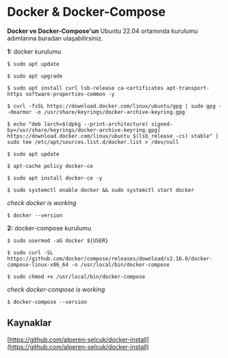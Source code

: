 # Docker &  Docker-Compose
**Docker ve  Docker-Compose'un** Ubuntu 22.04 ortamında kurulumu adımlarına buradan ulaşabilirsiniz.


**1:** docker kurulumu

```
$ sudo apt update

$ sudo apt upgrade

$ sudo apt install curl lsb-release ca-certificates apt-transport-https software-properties-common -y

$ curl -fsSL https://download.docker.com/linux/ubuntu/gpg | sudo gpg --dearmor -o /usr/share/keyrings/docker-archive-keyring.gpg

$ echo "deb [arch=$(dpkg --print-architecture) signed-by=/usr/share/keyrings/docker-archive-keyring.gpg] https://download.docker.com/linux/ubuntu $(lsb_release -cs) stable" | sudo tee /etc/apt/sources.list.d/docker.list > /dev/null

$ sudo apt update

$ apt-cache policy docker-ce

$ sudo apt install docker-ce -y

$ sudo systemctl enable docker && sudo systemctl start docker
```

*check docker is working*

```
$ docker --version
```

**2:** docker-compose kurulumu

```
$ sudo usermod -aG docker ${USER}

$ sudo curl -SL https://github.com/docker/compose/releases/download/v2.16.0/docker-compose-linux-x86_64 -o /usr/local/bin/docker-compose

$ sudo chmod +x /usr/local/bin/docker-compose
```

*check docker-compose is working*

```
$ docker-compose --version
```


## Kaynaklar

[https://github.com/alperen-selcuk/docker-install](https://github.com/alperen-selcuk/docker-install)

